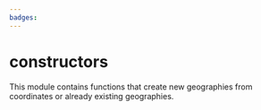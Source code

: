 ```yaml
---
badges:
---
```

# constructors

This module contains functions that create new geographies from coordinates or already existing geographies.

